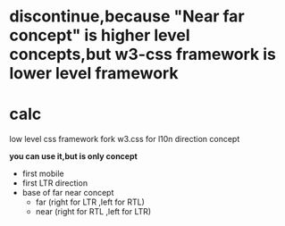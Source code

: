 # discontinue,because "Near far concept"  is higher level concepts,but w3-css framework is lower level framework

# calc
low level css framework fork w3.css for l10n direction concept

**you can use it,but is only concept**

- first mobile
- first LTR direction
- base of far near concept
  - far (right for LTR ,left for RTL)
  - near (right for RTL ,left for LTR)
